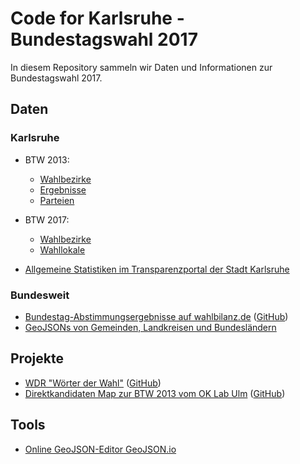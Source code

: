 # Code for Karlsruhe - Bundestagswahl 2017

In diesem Repository sammeln wir Daten und Informationen zur Bundestagswahl 2017.

## Daten

### Karlsruhe

* BTW 2013:
    * [Wahlbezirke](wahldaten-ka/2013/bundestagswahl_2013_wahlbezirke.geojson)
    * [Ergebnisse](wahldaten-ka/2013/bundestagswahl_2013.csv)
    * [Parteien](wahldaten-ka/2013/bundestagswahl_2013_parteien.csv)

* BTW 2017:
  * [Wahlbezirke](wahldaten-ka/2017/bundestagswahl_2017_wahlbezirke.geojson)
  * [Wahllokale](wahldaten-ka/2017/bundestagswahl_2017_wahllokale.geojson)

* [Allgemeine Statistiken im Transparenzportal der Stadt Karlsruhe](https://transparenz.karlsruhe.de/daten)

### Bundesweit

* [Bundestag-Abstimmungsergebnisse auf wahlbilanz.de](https://wahlbilanz.de/) ([GitHub](https://github.com/wahlbilanz/wahlbilanz.de))
* [GeoJSONs von Gemeinden, Landkreisen und Bundesländern](http://opendatalab.de/projects/geojson-utilities/)

## Projekte

* [WDR "Wörter der Wahl"](http://data.wdr.de/wdr/nachrichten/landespolitik/landtagswahl/wahlprogramme/) ([GitHub](https://github.com/wdr-data/woerter-der-wahl))
* [Direktkandidaten Map zur BTW 2013 vom OK Lab Ulm](http://www.ulmapi.de/direktkandidaten-map/) ([GitHub](https://github.com/UlmApi/direktkandidaten-map))


## Tools

* [Online GeoJSON-Editor GeoJSON.io](https://geojson.io)

